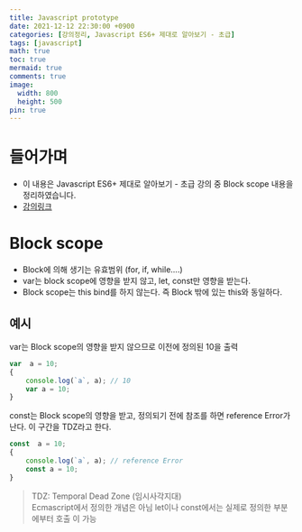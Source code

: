 ```yaml
---
title: Javascript prototype
date: 2021-12-12 22:30:00 +0900
categories: [강의정리, Javascript ES6+ 제대로 알아보기 - 초급]
tags: [javascript]
math: true
toc: true
mermaid: true
comments: true
image:
  width: 800
  height: 500
pin: true
---
```


# 들어가며
- 이 내용은 Javascript ES6+ 제대로 알아보기 - 초급 강의 중 Block scope 내용을 정리하였습니다.
- [강의링크](https://www.inflearn.com/course/ecmascript-6-flow/dashboard)

# Block scope
- Block에 의해 생기는 유효범위 (for, if, while....)
- var는 block scope에 영향을 받지 않고, let, const만 영향을 받는다.
- Block scope는 this bind를 하지 않는다. 즉 Block 밖에 있는 this와 동일하다.

## 예시
var는 Block scope의 영향을 받지 않으므로 이전에 정의된 10을 출력

```js
var  a = 10;
{
    console.log(`a`, a); // 10
    var a = 10;
}
```

const는 Block scope의 영향을 받고, 정의되기 전에 참조를 하면 reference Error가 난다. 이 구간을 TDZ라고 한다.

```js
const  a = 10;
{
    console.log(`a`, a); // reference Error
    const a = 10;
}
```

> TDZ: Temporal Dead Zone (임시사각지대) </br>
> Ecmascript에서 정의한 개념은 아님 let이나 const에서는 실제로 정의한 부분에부터 호출 이 가능
